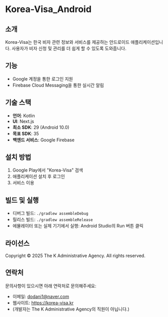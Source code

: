 # Korea-Visa_Android

## 소개
Korea-Visa는 한국 비자 관련 정보와 서비스를 제공하는 안드로이드 애플리케이션입니다. 사용자가 비자 신청 및 관리를 더 쉽게 할 수 있도록 도와줍니다.

## 기능
- Google 계정을 통한 로그인 지원
- Firebase Cloud Messaging을 통한 실시간 알림

## 기술 스택
- **언어**: Kotlin
- **UI**: Next.js 
- **최소 SDK**: 29 (Android 10.0)
- **목표 SDK**: 35
- **백엔드 서비스**: Google Firebase

## 설치 방법
1. Google Play에서 "Korea-Visa" 검색
2. 애플리케이션 설치 후 로그인
3. 서비스 이용

## 빌드 및 실행
- 디버그 빌드: `./gradlew assembleDebug`
- 릴리스 빌드: `./gradlew assembleRelease`
- 에뮬레이터 또는 실제 기기에서 실행: Android Studio의 Run 버튼 클릭

## 라이선스
Copyright © 2025 The K Administrative Agency. All rights reserved.

## 연락처
문의사항이 있으시면 아래 연락처로 문의해주세요:
- 이메일: dodani1@naver.com
- 웹사이트: https://korea-visa.kr
- (개발자는 The K Administrative Agency의 직원이 아닙니다.)
